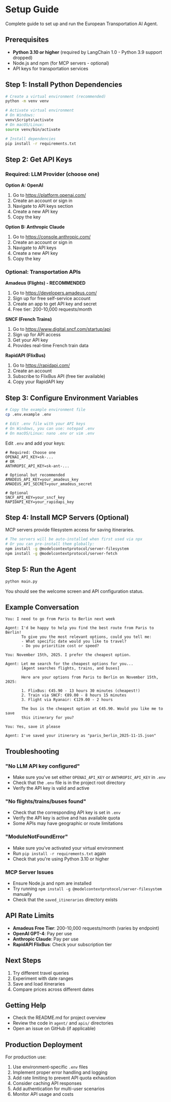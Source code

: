 # Setup Guide

Complete guide to set up and run the European Transportation AI Agent.

## Prerequisites

- **Python 3.10 or higher** (required by LangChain 1.0 - Python 3.9 support dropped)
- Node.js and npm (for MCP servers - optional)
- API keys for transportation services

## Step 1: Install Python Dependencies

```bash
# Create a virtual environment (recommended)
python -m venv venv

# Activate virtual environment
# On Windows:
venv\Scripts\activate
# On macOS/Linux:
source venv/bin/activate

# Install dependencies
pip install -r requirements.txt
```

## Step 2: Get API Keys

### Required: LLM Provider (choose one)

**Option A: OpenAI**
1. Go to https://platform.openai.com/
2. Create an account or sign in
3. Navigate to API keys section
4. Create a new API key
5. Copy the key

**Option B: Anthropic Claude**
1. Go to https://console.anthropic.com/
2. Create an account or sign in
3. Navigate to API keys
4. Create a new API key
5. Copy the key

### Optional: Transportation APIs

**Amadeus (Flights) - RECOMMENDED**
1. Go to https://developers.amadeus.com/
2. Sign up for free self-service account
3. Create an app to get API key and secret
4. Free tier: 200-10,000 requests/month

**SNCF (French Trains)**
1. Go to https://www.digital.sncf.com/startup/api
2. Sign up for API access
3. Get your API key
4. Provides real-time French train data

**RapidAPI (FlixBus)**
1. Go to https://rapidapi.com/
2. Create an account
3. Subscribe to FlixBus API (free tier available)
4. Copy your RapidAPI key

## Step 3: Configure Environment Variables

```bash
# Copy the example environment file
cp .env.example .env

# Edit .env file with your API keys
# On Windows, you can use: notepad .env
# On macOS/Linux: nano .env or vim .env
```

Edit `.env` and add your keys:

```env
# Required: Choose one
OPENAI_API_KEY=sk-...
# OR
ANTHROPIC_API_KEY=sk-ant-...

# Optional but recommended
AMADEUS_API_KEY=your_amadeus_key
AMADEUS_API_SECRET=your_amadeus_secret

# Optional
SNCF_API_KEY=your_sncf_key
RAPIDAPI_KEY=your_rapidapi_key
```

## Step 4: Install MCP Servers (Optional)

MCP servers provide filesystem access for saving itineraries.

```bash
# The servers will be auto-installed when first used via npx
# Or you can pre-install them globally:
npm install -g @modelcontextprotocol/server-filesystem
npm install -g @modelcontextprotocol/server-fetch
```

## Step 5: Run the Agent

```bash
python main.py
```

You should see the welcome screen and API configuration status.

## Example Conversation

```
You: I need to go from Paris to Berlin next week

Agent: I'd be happy to help you find the best route from Paris to Berlin!
       To give you the most relevant options, could you tell me:
       - What specific date would you like to travel?
       - Do you prioritize cost or speed?

You: November 15th, 2025. I prefer the cheapest option.

Agent: Let me search for the cheapest options for you...
       [Agent searches flights, trains, and buses]

       Here are your options from Paris to Berlin on November 15th, 2025:

       1. FlixBus: €45.90 - 13 hours 30 minutes (cheapest!)
       2. Train via SNCF: €89.00 - 8 hours 15 minutes
       3. Flight via Ryanair: €129.00 - 2 hours

       The bus is the cheapest option at €45.90. Would you like me to save
       this itinerary for you?

You: Yes, save it please

Agent: I've saved your itinerary as "paris_berlin_2025-11-15.json"
```

## Troubleshooting

### "No LLM API key configured"
- Make sure you've set either `OPENAI_API_KEY` or `ANTHROPIC_API_KEY` in `.env`
- Check that the `.env` file is in the project root directory
- Verify the API key is valid and active

### "No flights/trains/buses found"
- Check that the corresponding API key is set in `.env`
- Verify the API key is active and has available quota
- Some APIs may have geographic or route limitations

### "ModuleNotFoundError"
- Make sure you've activated your virtual environment
- Run `pip install -r requirements.txt` again
- Check that you're using Python 3.10 or higher

### MCP Server Issues
- Ensure Node.js and npm are installed
- Try running `npm install -g @modelcontextprotocol/server-filesystem` manually
- Check that the `saved_itineraries` directory exists

## API Rate Limits

- **Amadeus Free Tier**: 200-10,000 requests/month (varies by endpoint)
- **OpenAI GPT-4**: Pay per use
- **Anthropic Claude**: Pay per use
- **RapidAPI FlixBus**: Check your subscription tier

## Next Steps

1. Try different travel queries
2. Experiment with date ranges
3. Save and load itineraries
4. Compare prices across different dates

## Getting Help

- Check the README.md for project overview
- Review the code in `agent/` and `apis/` directories
- Open an issue on GitHub (if applicable)

## Production Deployment

For production use:
1. Use environment-specific `.env` files
2. Implement proper error handling and logging
3. Add rate limiting to prevent API quota exhaustion
4. Consider caching API responses
5. Add authentication for multi-user scenarios
6. Monitor API usage and costs
